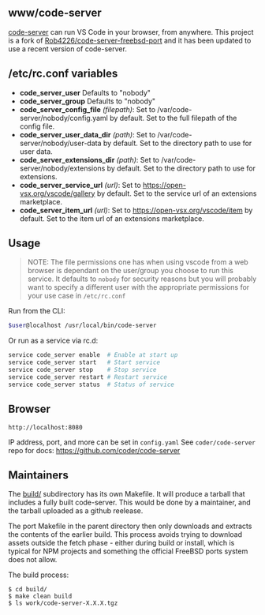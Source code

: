 ## www/code-server

[code-server](https://github.com/coder/code-server) can run VS Code
in your browser, from anywhere. This project is a fork of
[Rob4226/code-server-freebsd-port](https://github.com/Rob4226/code-server-freebsd-port)
and it has been updated to use a recent version of code-server.

## /etc/rc.conf variables

- **code_server_user**  Defaults to "nobody"
- **code_server_group** Defaults to "nobody"
- **code_server_config_file** *(filepath)*: Set to /var/code-server/nobody/config.yaml by default. Set to the full filepath of the config file.
- **code_server_user_data_dir** *(path)*: Set to /var/code-server/nobody/user-data by default. Set to the directory path to use for user data.
- **code_server_extensions_dir** *(path)*: Set to /var/code-server/nobody/extensions by default. Set to the directory path to use for extensions.
- **code_server_service_url** *(url)*: Set to https://open-vsx.org/vscode/gallery by default. Set to the service url of an extensions marketplace.
- **code_server_item_url** *(url)*: Set to https://open-vsx.org/vscode/item by default. Set to the item url of an extensions marketplace.


## Usage

> NOTE:
> The file permissions one has when using vscode from a web browser is dependant
> on the user/group you choose to run this service. It defaults to `nobody` for
> security reasons but you will probably want to specify a different user with
> the appropriate permissions for your use case in `/etc/rc.conf`

Run from the CLI:

```sh
$user@localhost /usr/local/bin/code-server
```

Or run as a service via rc.d:

```sh
service code_server enable  # Enable at start up
service code_server start   # Start service
service code_server stop    # Stop service
service code_server restart # Restart service
service code_server status  # Status of service
```

## Browser

`http://localhost:8080`

IP address, port, and more can be set in `config.yaml`
See `coder/code-server` repo for docs: https://github.com/coder/code-server

## Maintainers

The [build/](build/) subdirectory has its own Makefile. It will produce
a tarball that includes a fully built code-server. This would be done
by a maintainer, and the tarball uploaded as a github reelease.

The port Makefile in the parent directory then only downloads and
extracts the contents of the earlier build. This process avoids trying
to download assets outside the fetch phase - either during build or
install, which is typical for NPM projects and something the official
FreeBSD ports system does not allow.

The build process:

    $ cd build/
    $ make clean build
    $ ls work/code-server-X.X.X.tgz